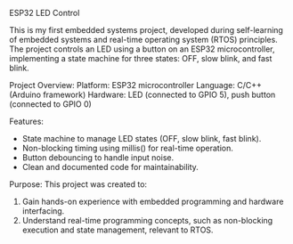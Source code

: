 ESP32 LED Control

This is my first embedded systems project, developed during self-learning of embedded systems and real-time operating system (RTOS) principles. The project controls an LED using a button on an ESP32 microcontroller, implementing a state machine for three states: OFF, slow blink, and fast blink.

Project Overview:
Platform: ESP32 microcontroller
Language: C/C++ (Arduino framework)
Hardware: LED (connected to GPIO 5), push button (connected to GPIO 0)

Features:
  * State machine to manage LED states (OFF, slow blink, fast blink).
  * Non-blocking timing using millis() for real-time operation.
  * Button debouncing to handle input noise.
  * Clean and documented code for maintainability.

Purpose:
This project was created to:
  1. Gain hands-on experience with embedded programming and hardware interfacing.
  2. Understand real-time programming concepts, such as non-blocking execution and state management, relevant to RTOS.
